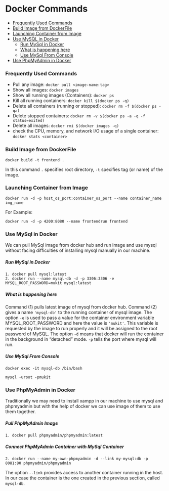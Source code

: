 # Docker Commands

* [Frequently Used Commands](###Frequently-Used-Commands)
* [Build Image from DockerFile](###Build-Image-from-DockerFile)
* [Launching Container from Image](###Launching-Container-from-Image)
* [Use MySQL in Docker](###-Use-MySql-in-Docker)
    - [Run MySql in Docker](#####Run-MySql-in-Docker)
    - [What is happening here](#####What-is-happening-here)
    - [Use MySql From Console](#####Use-MySql-From-Console)
* [Use PhpMyAdmin in Docker](###Use-PhpMyAdmin-in-Docker)

### Frequently Used Commands
- Pull any image: `docker pull <image-name:tag>`
- Show all images: `docker images`
- Show all running images (Containers): `docker ps`
- Kill all running containers: `docker kill $(docker ps -q)`
- Delete all containers (running or stopped): `docker rm -f $(docker ps -qa)`
- Delete stopped containers: `docker rm -v $(docker ps -a -q -f status=exited)`
- Delete all images: `docker rmi $(docker images -q)`
- check the CPU, memory, and network I/O usage of a single container: `docker stats <container>`


### Build Image from DockerFile 
```
docker build -t frontend .
```
In this command `.` specifies root directory, `-t` specifies tag (or name) of the image.


### Launching Container from Image
```
docker run -d -p host_os_port:container_os_port --name container_name img_name
```
For Example:
```
docker run -d -p 4200:8080 --name frontendrun frontend
```

### Use MySql in Docker
We can pull MySql image from docker hub and run image and use mysql without facing difficulties of installing mysql manually in our machine.

##### Run MySql in Docker
```
1. docker pull mysql:latest
2. docker run --name mysql-db -d -p 3306:3306 -e MYSQL_ROOT_PASSWORD=mukit mysql:latest
```
##### What is happening here
Command (1) pulls latest image of mysql from docker hub.
Command (2) gives a name `'mysql-db'` to the running container of mysql image. The option `-e` is used to pass a value 
for the container environment variable MYSQL_ROOT_PASSWORD and here the value is `'mukit'`. This variable is requested 
by the image to run properly and it will be assigned to the root password of MySQL. The option `-d` means that docker 
will run the container in the background in “detached” mode. `-p` tells the port where mysql will run.

##### Use MySql From Console
```
docker exec -it mysql-db /bin/bash

mysql -uroot -pmukit
```
###  Use PhpMyAdmin in Docker
Traditionally we may need to install xampp in our machine to use mysql and phpmyadmin but with the help of docker we can use image of them to use them together.

##### Pull PhpMyAdmin Image
```
1. docker pull phpmyadmin/phpmyadmin:latest
```

##### Connect PhpMyAdmin Container with MySql Container
```
2. docker run --name my-own-phpmyadmin -d --link my-mysql:db -p 8081:80 phpmyadmin/phpmyadmin
```
The option `--link` provides access to another container running in the host. In our case the container is the one created in the previous section, called `mysql-db`.
